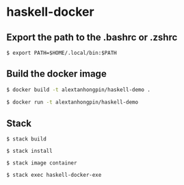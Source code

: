 # haskell-docker

## Export the path to the .bashrc or .zshrc
```
$ export PATH=$HOME/.local/bin:$PATH 
```

## Build the docker image
```bash
$ docker build -t alextanhongpin/haskell-demo .

$ docker run -t alextanhongpin/haskell-demo 
```

## Stack

```
$ stack build

$ stack install

$ stack image container

$ stack exec haskell-docker-exe
```
